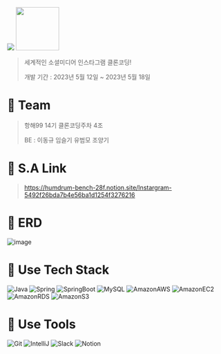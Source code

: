 <img src="https://capsule-render.vercel.app/api?type=soft&color=auto&height=150&section=header&text=🧑‍💻Instagram%20클론코딩!👩‍💻&fontSize=70" />
<!-- # Instagram 클론코딩 -->

<img src="https://github.com/yoobeommo/cloneInstagram/assets/105355963/c7585792-7a70-4617-81e7-205f272fb5d6"  width="100" height="100"/>

>   세계적인 소셜미디어 인스타그램 클론코딩!  
>
>   개발 기간 : 2023년 5월 12일 ~ 2023년 5월 18일

<h1 align="left">👬 Team </h1>

> 항해99 14기 클론코딩주차 4조
> 
> BE : 이동규 임슬기 유범모 조양기

<h1 align="left">🔗 S.A Link </h1>

> https://humdrum-bench-28f.notion.site/Instargram-5492f26bda7b4e56ba1d1254f3276216


<h1 align="left">🎨 ERD </h1>

![image](https://github.com/yoobeommo/cloneInstagram/assets/105355963/a33c809f-8361-496d-a8ee-4bb03c7f567e)


 <h1 align="left">🔨 Use Tech Stack </h1>

![Java](https://img.shields.io/badge/Java-007396.svg?&style=for-the-badge&logo=Java&logoColor=white)
![Spring](https://img.shields.io/badge/Spring-6DB33F.svg?&style=for-the-badge&logo=Spring&logoColor=white)
![SpringBoot](https://img.shields.io/badge/SpringBoot-6DB33F.svg?&style=for-the-badge&logo=SpringBoot&logoColor=white)
![MySQL](https://img.shields.io/badge/MySQL-4479A1.svg?&style=for-the-badge&logo=MySQL&logoColor=white)
![AmazonAWS](https://img.shields.io/badge/AmazonAWS-232F3E.svg?&style=for-the-badge&logo=AmazonAWS&logoColor=white)
![AmazonEC2](https://img.shields.io/badge/AmazonEC2-FF9900.svg?&style=for-the-badge&logo=AmazonEC2&logoColor=white)
![AmazonRDS](https://img.shields.io/badge/AmazonRDS-527FFF.svg?&style=for-the-badge&logo=AmazonRDS&logoColor=white)
![AmazonS3](https://img.shields.io/badge/AmazonS3-569A31.svg?&style=for-the-badge&logo=AmazonS3&logoColor=white)

<h1 align="left">🔨 Use Tools </h1>

![Git](https://img.shields.io/badge/Git-F05032.svg?&style=for-the-badge&logo=Git&logoColor=white)
![IntelliJ](https://img.shields.io/badge/IntelliJ%20IDEA-000000.svg?&style=for-the-badge&logo=IntelliJ%20IDEA&logoColor=white)
![Slack](https://img.shields.io/badge/Slack-4A154B.svg?&style=for-the-badge&logo=Slack&logoColor=white)
![Notion](https://img.shields.io/badge/Notion-000000.svg?&style=for-the-badge&logo=Notion&logoColor=white)


